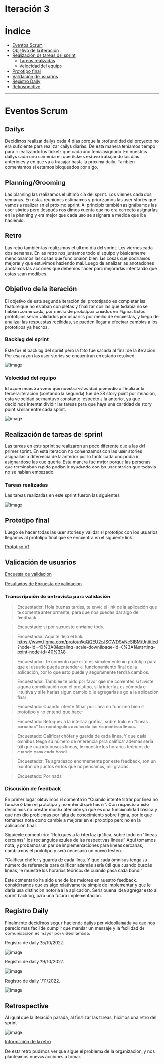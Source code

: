# Iteración 3

# Índice

- [Eventos Scrum](#Eventos-scrum)
- [Objetivo de la iteración](#Objetivo-de-la-iteracion)
- [Realización de tareas del sprint](#Realización_de_tareas_del_sprint)
  - [Tareas realizadas](#Tareas_realizadas)
  - [Velocidad del equipo](#Velocidad_del_equipo)
- [Prototipo final](#Prototipo_final)
- [Validación de usuarios](#Validacion_de_usuarios)
- [Registro Daily](#Registro_Daily)
- [Retrospective](#Retrospective)
---

# Eventos Scrum<a name="Eventos-Scrum"></a>

## Dailys

Decidimos realizar dailys cada 4 días porque la profundidad del proyecto no era suficiente para realizar dailys diarias. De esta manera teníamos tiempo para ir realizando los tickets que cada uno tenía asignado. En nuestras dailys cada uno comenta en que tickets estuvo trabajando los días anteriores y en que va a trabajar hasta la próxima daily. También comentamos si estamos bloqueados por algo.

## Planning/Grooming

Las planning las realizamos el ultimo día del sprint. Los viernes cada dos semanas. En estas reuniones estimamos y priorizamos las user stories que vamos a realizar en el próximo sprint. Al principio también asignábamos las user stories pero después nos dimos cuenta que no era correcto asignarlas en la planning y era mejor que cada uno se asignara a medida que iba haciendo.  

## Retro

Las retro también las realizamos el ultimo día del sprint. Los viernes cada dos semanas. En las retro nos juntamos todo el equipo y básicamente mencionamos las cosas que funcionaron bien, las cosas que podríamos mejorar y que estuvimos haciendo mal. Luego de analizar las anotaciones anotamos las acciones que debemos hacer para mejorarlas intentando que estas sean medibles.

## Objetivo de la iteración<a name="Objetivo-de-la-iteracion"></a>

El objetivo de esta segunda iteración del prototipado es completar las feature que no estaban completas y finalizar con las que todabia no se habian comenzado, por medio de prototipos creados en Figma. 
Estos prototipos seran validados por usuarios por medio de encuestas, y luego de analizar las respuestas recibidas, se pueden llegar a efectuar cambios a los prototipos ya hechos.

### Backlog del sprint

Este fue el backlog del sprint pero la foto fue sacada al final de la iteracion. Por esa razon las user stories se encuentran en estado resolved.

![image](https://i.imgur.com/sQyLsHu.png)

### Velocidad del equipo<a name="Velocidad_del_equipo"></a>

El azure muestra como que nuestra velocidad promedio al finalizar la tercera iteracion (contando la segunda) fue de 38 story point por iteracion, esta velocidad se mantuvo constante respecto a la anterior, ya que decidimos intentar dividir las tareas para que haya una cantidad de story point similar entre cada sprint.

![image](https://i.imgur.com/15Rp7Im.jpg)

## Realización de tareas del sprint<a name="Realización_de_tareas_del_sprint"></a>

Las tareas en este sprint se realizaron un poco diferente que a las del primer sprint. En esta iteracion no comenzamos con las user stories asignadas a diferencia de la anterior por lo tanto cada uno podia ir asignandose las que queria. Esta manera fue mejor porque las personas que terminaban rapido podian ir ayudando con las user stories que todavia no se habian empezado.

### Tareas realizadas<a name="Tareas_realizadas"></a>

Las tareas realizadas en este sprint fueron las siguientes

![image](https://i.imgur.com/y6bG8rN.png)


## Prototipo final<a name="Prototipo_final"></a>

Luego de hacer todas las user stories y validar el prototipo con los usuarios llegamos al prototipo final que se encuentra en el siguiente link

[Prototipo V1](./Prototipos/V3.pdf)

## Validación de usuarios<a name="Validacion_de_usuarios"></a>

<a href="https://docs.google.com/forms/d/e/1FAIpQLSdz4v2TZwRcXztKyiRj-5eYdIQNu0ji19rUhZ4PKewrkyEjaA/viewform">Encuesta de validacion</a>

[Resultados de Encuesta de validacion](./Encuestas/EncuestaValidacionDeUsuarios.xlsx)

### Transcripción de entrevista para validación

> Encuestador: Hola buenas tardes, te envío el link de la aplicación que te comente anteriormente, para que nos puedas dar algo de feedback.

> Encuestado: si por supuesto enviame todo.

> Encuestador: Aqui te dejo el link: https://www.figma.com/proto/n5qQQEU2xJSCWDSANcSIBM/Untitled?node-id=40%3A8&scaling=scale-down&page-id=0%3A1&starting-point-node-id=40%3A8

> Encuestador: Te comento que esto es simplemente un prototipo para que el usuario pueda entender el funcionamiento final de la aplicación, por lo que esto puede y seguramente tendrá cambios.

> Encuestador: También te pido por favor que me comentes si tuviste alguna complicación con el prototipo, si la interfaz es cómoda e intuitiva y si le harias algun cambio o le agregarías algo a la aplicación final

> Encuestado: Cuando intente filtrar por línea no funcionó bien el prototipo y no entendi que hacer

> Encuestado: Retoques a la interfaz gráfica, sobre todo en "líneas cercanas" los rectángulos azules de las respectivas líneas.

> Encuestado: Calificar chófer y guarda de cada línea. Y que cada ómnibus tenga su número de referencia para calificar además sería útil que cuando buscás líneas, te muestre los horarios teóricos de cuando pasa cada bondi

> Encuestador: Te agradezco enormemente por este feedback, son un montón de puntos en los que no pensamos, mil gracias.

> Encuestado: Por nada.

### Discusión de feedback

En primer lugar obtuvimos el comentario “Cuando intenté filtrar por línea no funcionó bien el prototipo y no entendí qué hacer”.
Con respecto a esto decidimos no prestar mucha atención ya que es una funcionalidad básica y que nos dio problemas por falta de conocimiento sobre figma, por lo que tomamos nota como cambio a mejorar en el prototipo pero no en la aplicación final.

Siguiente comentario: “Retoques a la interfaz gráfica, sobre todo en "líneas cercanas" los rectángulos azules de las respectivas líneas.” 
Aquí tomamos nota, y probamos un par de implementaciones para líneas cercanas, cambiamos el prototipo y será necesario un nuevo testeo.

“Calificar chófer y guarda de cada línea. Y que cada ómnibus tenga su número de referencia para calificar además sería útil que cuando buscás líneas, te muestre los horarios teóricos de cuando pasa cada bondi”

Este comentario ha sido uno de los mejores en nuestro feedback, consideramos que es algo relativamente simple de implementar y que le daría una distinción notoria a la aplicación. Sería buena idea agregar esto al sprint backlog, para una futura implementación. 


## Registro Daily<a name="Registro_Daily"></a>

Finalmente decidimos seguir haciendo dailys por videollamada ya que nos parecio mas facil de cumplir que mandar un mensaje y la facilidad de comunicacion es mayor por videollamada. 

Registro de daily 25/10/2022.

![image](https://i.imgur.com/X73noC6.png)

Registro de daily 29/10/2022.

![image](https://i.imgur.com/frIDOCi.png)

Registro de daily 1/11/2022.

![image](https://i.imgur.com/Yc4BiI6.png)


## Retrospective<a name="Retrospective"></a>

Al igual que la iteración pasada, al finalizar las tareas, hicimos una retro del sprint

![image](https://i.imgur.com/Re0bVHS.jpg)

[Información de la retro](./Retrospective/RetroIteracion2ISA1.json)

De esta retro pudimos ver que sigue el problema de la organizacion, y nos planteamos nuevas acciones a tomar.


